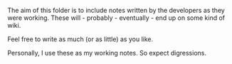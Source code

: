 <!--
SPDX-FileCopyrightText: 2023 Mewbot Developers <mewbot@quicksilver.london>

SPDX-License-Identifier: BSD-2-Clause
-->

The aim of this folder is to include notes written by the developers as they were working.
These will - probably - eventually - end up on some kind of wiki.

Feel free to write as much (or as little) as you like.

Personally, I use these as my working notes.
So expect digressions.